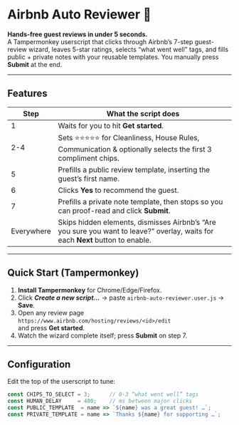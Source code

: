 # Airbnb Auto Reviewer 🐚

**Hands-free guest reviews in under 5 seconds.**  
A Tampermonkey userscript that clicks through Airbnb’s 7-step guest-review wizard, leaves 5-star ratings, selects “what went well” tags, and fills public + private notes with your reusable templates. You manually press **Submit** at the end.

---

## Features

| Step | What the script does |
|------|----------------------|
| 1    | Waits for you to hit **Get started**. |
| 2-4  | Sets ⭐⭐⭐⭐⭐ for Cleanliness, House Rules, Communication & optionally selects the first 3 compliment chips. |
| 5    | Prefills a public review template, inserting the guest’s first name. |
| 6    | Clicks **Yes** to recommend the guest. |
| 7    | Prefills a private note template, then stops so you can proof-read and click **Submit**. |
| Everywhere | Skips hidden elements, dismisses Airbnb’s “Are you sure you want to leave?” overlay, waits for each **Next** button to enable. |

---

## Quick Start (Tampermonkey)

1. **Install Tampermonkey** for Chrome/Edge/Firefox.  
2. Click **_Create a new script…_** → paste `airbnb-auto-reviewer.user.js` → **Save**.  
3. Open any review page  
   `https://www.airbnb.com/hosting/reviews/<id>/edit`  
   and press **Get started**.  
4. Watch the wizard complete itself; press **Submit** on step 7.

---

## Configuration

Edit the top of the userscript to tune:

```js
const CHIPS_TO_SELECT = 3;      // 0-3 “what went well” tags
const HUMAN_DELAY     = 400;    // ms between major clicks
const PUBLIC_TEMPLATE  = name => `${name} was a great guest! …`;
const PRIVATE_TEMPLATE = name => `Thanks ${name} for supporting …`;
